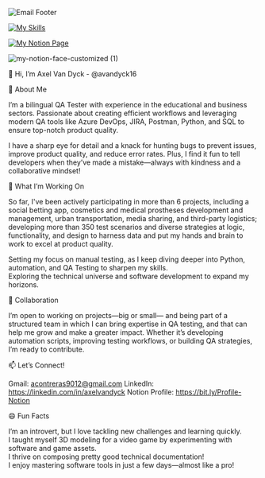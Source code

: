 

![Email Footer](https://github.com/user-attachments/assets/c6cfdf0a-1ce4-4ab9-b3ce-d7f19b6a33d6)


[![My Skills](https://skillicons.dev/icons?i=androidstudio,azure,sentry,py,pycharm,selenium,powershell,postman,postgres,git,figma,notion&perline=6)](https://skillicons.dev)






[![My Notion Page](https://github.com/user-attachments/assets/d3f4c9cb-1786-47c0-aed5-49b107712fe7)](https://qa-warrior.notion.site/Axel-Van-Dyck-ec5289614b314e4884a4a6d7198ff1e8)


![my-notion-face-customized (1)](https://github.com/user-attachments/assets/d3f4c9cb-1786-47c0-aed5-49b107712fe7)



👋 Hi, I’m Axel Van Dyck - @avandyck16

🌟 About Me

I’m a bilingual QA Tester with experience in the educational and business sectors. Passionate about creating efficient workflows and leveraging modern QA tools like Azure DevOps, JIRA, Postman, Python, and SQL to ensure top-notch product quality.

I have a sharp eye for detail and a knack for hunting bugs to prevent issues, improve product quality, and reduce error rates. Plus, I find it fun to tell developers when they’ve made a mistake—always with kindness and a collaborative mindset!

🚀 What I’m Working On  

So far, I've been actively participating in more than 6 projects, including a social betting app, cosmetics and medical prostheses development and management, urban transportation, media sharing, and third-party logistics; developing more than 350 test scenarios and diverse strategies at logic, functionality, and design to harness data and put my hands and brain to work to excel at product quality. 

Setting my focus on manual testing, as I keep diving deeper into Python, automation, and QA Testing to sharpen my skills.  
Exploring the technical universe and software development to expand my horizons.  

🤝 Collaboration  

I’m open to working on projects—big or small— and being part of a structured team in which I can bring expertise in QA testing, and that can help me grow and make a greater impact. Whether it’s developing automation scripts, improving testing workflows, or building QA strategies, I’m ready to contribute.  

 

📫 Let’s Connect!

Gmail: acontreras9012@gmail.com
LinkedIn: https://linkedin.com/in/axelvandyck
Notion Profile: https://bit.ly/Profile-Notion


😄 Fun Facts  

I’m an introvert, but I love tackling new challenges and learning quickly.  
I taught myself 3D modeling for a video game by experimenting with software and game assets.  
I thrive on composing pretty good technical documentation!  
I enjoy mastering software tools in just a few days—almost like a pro!  
<!---
avandyck16/avandyck16 is a ✨ special ✨ repository because its `README.md` (this file) appears on your GitHub profile.
You can click the Preview link to take a look at your changes.
--->

